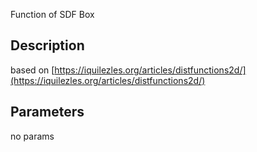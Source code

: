 Function of SDF Box


## Description


based on [https://iquilezles.org/articles/distfunctions2d/](https://iquilezles.org/articles/distfunctions2d/)

## Parameters
no params